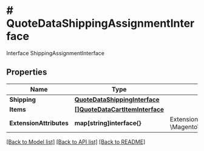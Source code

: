# # QuoteDataShippingAssignmentInterface
Interface ShippingAssignmentInterface

## Properties 


Name | Type | Description | Notes
------------ | ------------- | ------------- | -------------
**Shipping**| [**QuoteDataShippingInterface**](QuoteDataShippingInterface.md) |   |
**Items**| [**[]QuoteDataCartItemInterface**](QuoteDataCartItemInterface.md) |   |
**ExtensionAttributes**| **map[string]interface{}** | ExtensionInterface class for @see \\Magento\\Quote\\Api\\Data\\ShippingAssignmentInterface  | [optional]


[[Back to Model list]](../../README.md#models) [[Back to API list]](../../README.md#endpoints) [[Back to README]](../../README.md)


